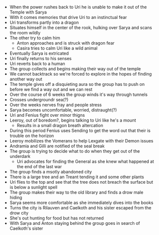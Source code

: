 <!-- TITLE: 2020 01/25 & 02/08 -->
<!-- SUBTITLE: A quick summary of 2020 01/25 and 02/08 -->

* When the power rushes back to Uri he is unable to make it out of the Temple with Sarya
* With it comes memories that drive Uri to an instinctual fear
* Uri transforms partly into a dragon
* Situates himself in the center of the rook, hulking over Sarya and scans the room wildly
* The other try to calm him
	* Anton approaches and is struck with dragon fear
	* Casira tries to calm Uri like a wild animal
* Eventually Sarya is extricated
* Uri finally returns to his senses
* Uri reverts back to a human
* The group collects and begins making their way out of the temple
* We cannot backtrack so we're forced to explore in the hopes of finding another way out
* The temple gives off a disquieting aura so the group has to push on before we find a way out and we can rest
* Over the course of 6 weeks the group winds it's way through tunnels
* Crosses undergroundr sea(?)
* Over the weeks nerves fray and people stress
* Sarya becomes uncomfortable, worried, distraught(?)
* Uri and Fenius fight over minor thigns
* Leeroy, out of boredom?, begins talking to Uri like he's a mount
	* Results in a small dragon breath altercation
* During this period Fenius uses Sending to get the word out that their is trouble on the horizon
* Leeroy mobilizes the Vomerans to help Lexgate with their Demon issues
* Andramia and Gilli are notified of the seal break
* The group is trying to decide what to do when they get out of the underdark
	* Uri advocates for finding the General as she knew what happened at the end of the last war
* The group finds a msotly abandoned city
* There is a large tree and an Treant tending it and some other plants
* Uri flies to the top and see that the tree does not breach the surface but is below a sunlight spell
* The group makes their way to the old library and finds a drow male hiding
* Sarya seems more comfortable as she immediately dives into the books
* Turns the city is Rilauven and Caelkoth and his sister escaped from the drow city
* She's out hunting for food but has not returned
* With Sarya and Anton staying behind the group goes in search of Caelkoth's sister